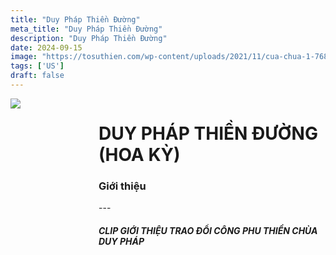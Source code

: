 ```yaml
---
title: "Duy Pháp Thiền Đường"
meta_title: "Duy Pháp Thiền Đường"
description: "Duy Pháp Thiền Đường"
date: 2024-09-15
image: "https://tosuthien.com/wp-content/uploads/2021/11/cua-chua-1-768x576.jpg"
tags: ['US']
draft: false
---
```


<div style="display: flex; justify-content: space-between;">

  <div style="flex: 1; padding-right: 10px;">
    <img decoding="async" src="https://tosuthien.com/wp-content/uploads/2021/11/cua-chua-1-768x576.jpg" />
  </div>

  <div style="flex: 3; padding-left: 10px;">
    <h1>DUY PHÁP THIỀN ĐƯỜNG (HOA KỲ)</h1>
    <h3>Giới thiệu</h3>
    <p>
      <Indent />
    </p>
---
    <h5>CLIP GIỚI THIỆU TRAO ĐỔI CÔNG PHU THIỀN CHÙA DUY PHÁP</h5>
    <Youtube client:load id="4R_AvJPiPiE" title="CLIP GIỚI THIỆU TRAO ĐỔI CÔNG PHU THIỀN CHÙA DUY PHÁP" />
  </div>
</div>
